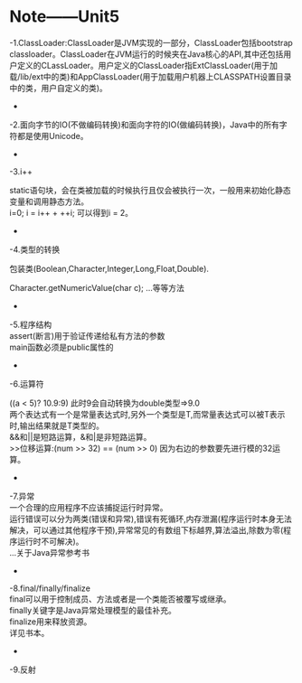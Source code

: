 # Note——Unit5

-1.ClassLoader:ClassLoader是JVM实现的一部分，ClassLoader包括bootstrap classloader。ClassLoader在JVM运行的时候夹在Java核心的API,其中还包括用户定义的CLassLoader。用户定义的ClassLoader指ExtClassLoader(用于加载/lib/ext中的类)和AppClassLoader(用于加载用户机器上CLASSPATH设置目录中的类，用户自定义的类)。  

-
-2.面向字节的IO(不做编码转换)和面向字符的IO(做编码转换)，Java中的所有字符都是使用Unicode。

-
-3.i++

static语句块，会在类被加载的时候执行且仅会被执行一次，一般用来初始化静态变量和调用静态方法。  
i=0; i = i++ + ++i;  可以得到i = 2。

-
-4.类型的转换

包装类(Boolean,Character,Integer,Long,Float,Double).

Character.getNumericValue(char c); ...等等方法

-
-5.程序结构   
assert(断言)用于验证传递给私有方法的参数  
main函数必须是public属性的

-
-6.运算符

((a < 5)? 10.9:9) 此时9会自动转换为double类型=>9.0   
两个表达式有一个是常量表达式时,另外一个类型是T,而常量表达式可以被T表示时,输出结果就是T类型的。  
&&和||是短路运算，&和|是非短路运算。  
\>>位移运算:(num >> 32) == (num >> 0) 因为右边的参数要先进行模的32运算。  

-
-7.异常  
一个合理的应用程序不应该捕捉运行时异常。  
运行错误可以分为两类(错误和异常),错误有死循环,内存泄漏(程序运行时本身无法解决，可以通过其他程序干预),异常常见的有数组下标越界,算法溢出,除数为零(程序运行时不可解决)。  
...关于Java异常参考书

-
-8.final/finally/finalize  
final可以用于控制成员、方法或者是一个类能否被覆写或继承。  
finally关键字是Java异常处理模型的最佳补充。  
finalize用来释放资源。  
详见书本。  

-
-9.反射   

 



